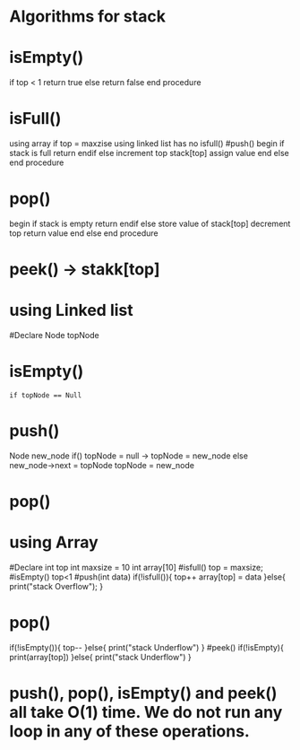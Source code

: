 # Algorithms for stack
# isEmpty()
if top < 1
    return true
 else
    return false
end procedure
# isFull()
using array if top = maxzise 
using linked list has no isfull()
#push()
begin
 if stack is full
    return
 endif
else
 increment top
 stack[top] assign value
end else
end procedure
# pop()
begin
 if stack is empty
    return
 endif
else
 store value of stack[top]
 decrement top
 return value
end else
end procedure


# peek() -> stakk[top]
# using Linked list
#Declare
	Node
	topNode
# isEmpty() 
	if topNode == Null 
# push() 
Node new_node 
if() 
	topNode = null -> topNode = new_node
else 
	new_node->next = topNode
	topNode = new_node
# pop()
# using Array
#Declare
int top
int maxsize = 10
int array[10]
#isfull()
	top = maxsize;
#isEmpty()
	top<1
#push(int data)
	if(!isfull()){
	top++
	array[top] = data
	}else{
	print("stack Overflow");
	}
# pop()
if(!isEmpty()){
top--
}else{
print("stack Underflow")
}
#peek()
if(!isEmpty){
print(array[top])
}else{
print("stack Underflow")
}
# push(), pop(), isEmpty() and peek() all take O(1) time. We do not run any loop in any of these operations.
